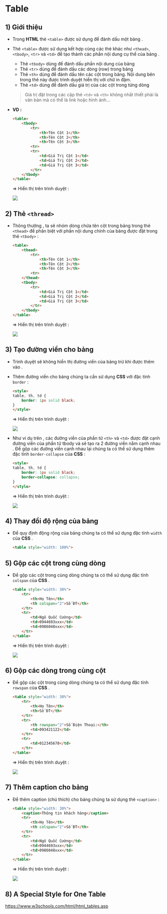 # Table
## **1) Giới thiệu**
- Trong **HTML** thẻ `<table>` được sử dụng để đánh dấu một bảng .
- Thẻ `<table>` được sử dụng kết hợp cùng các thẻ khác như `<thead>`, `<tbody>`, `<tr>` và `<td>` để tạo thành các phần nội dung cụ thể của bảng .
    - Thẻ `<tbody>` dùng để đánh dấu phần nội dung của bảng
    - Thẻ `<tr>` dùng để đánh dấu các dòng (row) trong bảng
    - Thẻ `<th>` dùng để đánh dấu tên các cột trong bảng. Nội dung bên trong thẻ này được trình duyệt hiển thị với chữ in đậm.
    - Thẻ `<td>` dùng để đánh dấu giá trị của các cột trong từng dòng
    > Giá trị đặt trong các cặp thẻ `<td>` và `<th>` không nhất thiết phải là văn bản mà có thể là link hoặc hình ảnh...
- **VD :**
    ```html
    <table>
        <tbody>
            <tr>
                <th>Tên Cột 1</th>
                <th>Tên Cột 2</th>
                <th>Tên Cột 3</th>
            <tr>
            <tr>
                <td>Giá Trị Cột 1</td>
                <td>Giá Trị Cột 2</td>
                <td>Giá Trị Cột 3</td>
            </tr> 
        </tbody>
    </table>
    ```
    => Hiển thị trên trình duyệt :

    <img src=https://i.imgur.com/wgvhzXB.png>

## **2) Thẻ `<thread>`**
- Thông thường , ta sẽ nhóm dòng chứa tên cột trong bảng trong thẻ `<thead>` để phân biệt với phần nội dung chính của bảng được đặt trong thẻ `<tbody>` :
    ```html
    <table>
        <thead>
            <tr>
                <th>Tên Cột 1</th>
                <th>Tên Cột 2</th>
                <th>Tên Cột 3</th>
            <tr>
        </thead>
        <tbody>
            <tr>
                <td>Giá Trị Cột 1</td>
                <td>Giá Trị Cột 2</td>
                <td>Giá Trị Cột 3</td>
            </tr> 
        </tbody>
    </table>
    ```
    => Hiển thị trên trình duyệt :

    <img src=https://i.imgur.com/wgvhzXB.png>

## **3) Tạo đường viền cho bảng**
- Trình duyệt sẽ không hiển thị đường viền của bảng trừ khi được thêm vào .
- Thêm đường viền cho bảng chúng ta cần sử dụng **CSS** với đặc tính `border` :
    ```html
    <style>
    table, th, td {
        border: 1px solid black;
    }
    </style>
    ```
    => Hiển thị trên trình duyệt :

    <img src=https://i.imgur.com/o9XrPn8.png>

- Như ví dụ trên , các đường viền của phần tử `<th>` và `<td>` được đặt cạnh đường viền của phần tử tbody và sẽ tạo ra 2 đường viền nằm cạnh nhau . Để gộp các đường viền cạnh nhau lại chúng ta có thể sử dụng thêm đặc tính `border-collapse` của **CSS** :
    ```html
    <style>
    table, th, td {
        border: 1px solid black;
        border-collapse: collapse;
    }
    </style>
    ```
    => Hiển thị trên trình duyệt :

    <img src=https://i.imgur.com/w5qApf4.png>

## **4) Thay đổi độ rộng của bảng**
- Để quy định động rộng của bảng chúng ta có thể sử dụng đặc tính `width` của **CSS** .
    ```html
    <table style="width: 100%">
    ```
## **5) Gộp các cột trong cùng dòng**
- Để gộp các cột trong cùng dòng chúng ta có thể sử dụng đặc tính `colspan` của **CSS** .
    ```html
    <table style="width: 30%">
        <tr>
            <th>Họ Tên</th>
            <th colspan="2">Số ĐT</th>
        </tr>
        <tr>
            <td>Ngô Quốc Cường</td>
            <td>0944693xxx</td>
            <td>0986048xxx</td>
        </tr>
    </table>
    ```
    => Hiển thị trên trình duyệt :

    <img src=https://i.imgur.com/B05k7aO.png>

## **6) Gộp các dòng trong cùng cột**
- Để gộp các cột trong cùng dòng chúng ta có thể sử dụng đặc tính `rowspan` của **CSS** .
    ```html
    <table style="width: 30%">
        <tr>
            <th>Họ Tên</th>
            <th>Số ĐT</th>
        </tr>
        <tr>
            <th rowspan="2">Số Điện Thoại:</th>
            <td>093421122</td>
        </tr>
        <tr>
            <td>012345678</td>
        </tr>
    </table>
    ```
    => Hiển thị trên trình duyệt :

    <img src=https://i.imgur.com/eRjZrJr.png>

## **7) Thêm caption cho bảng**
- Để thêm caption (chú thích) cho bảng chúng ta sử dụng thẻ `<caption>` :
    ```html
    <table style="width: 30%">
        <caption>Thông tin khách hàng</caption>
        <tr>
            <th>Họ Tên</th>
            <th colspan="2">Số ĐT</th>
        </tr>
        <tr>
            <td>Ngô Quốc Cường</td>
            <td>0944693xxx</td>
            <td>0986048xxx</td>
        </tr>
    </table>
    ```
    => Hiển thị trên trình duyệt :

    <img src=https://i.imgur.com/kSuazqs.png>

## **8) A Special Style for One Table**
https://www.w3schools.com/html/html_tables.asp
